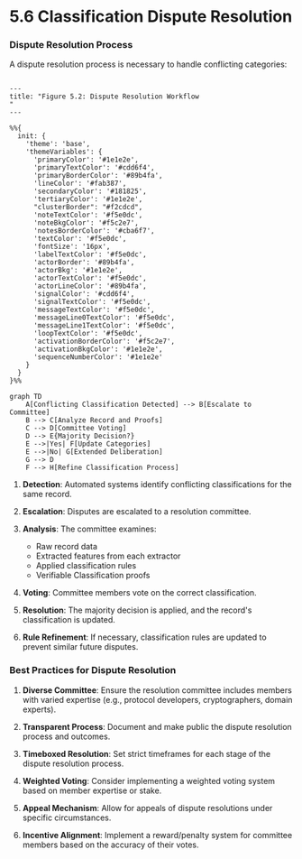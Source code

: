 # 5.6 Classification Dispute Resolution

### Dispute Resolution Process

A dispute resolution process is necessary to handle conflicting categories:

```mermaid

---
title: "Figure 5.2: Dispute Resolution Workflow
"
---

%%{
  init: {
    'theme': 'base',
    'themeVariables': {
      'primaryColor': '#1e1e2e',
      'primaryTextColor': '#cdd6f4',
      'primaryBorderColor': '#89b4fa',
      'lineColor': '#fab387',
      'secondaryColor': '#181825',
      'tertiaryColor': '#1e1e2e',
      "clusterBorder": "#f2cdcd",
      'noteTextColor': '#f5e0dc',
      'noteBkgColor': '#f5c2e7',
      'notesBorderColor': '#cba6f7',
      'textColor': '#f5e0dc',
      'fontSize': '16px',
      'labelTextColor': '#f5e0dc',
      'actorBorder': '#89b4fa',
      'actorBkg': '#1e1e2e',
      'actorTextColor': '#f5e0dc',
      'actorLineColor': '#89b4fa',
      'signalColor': '#cdd6f4',
      'signalTextColor': '#f5e0dc',
      'messageTextColor': '#f5e0dc',
      'messageLine0TextColor': '#f5e0dc',
      'messageLine1TextColor': '#f5e0dc',
      'loopTextColor': '#f5e0dc',
      'activationBorderColor': '#f5c2e7',
      'activationBkgColor': '#1e1e2e',
      'sequenceNumberColor': '#1e1e2e'
    }
  }
}%%

graph TD
    A[Conflicting Classification Detected] --> B[Escalate to Committee]
    B --> C[Analyze Record and Proofs]
    C --> D[Committee Voting]
    D --> E{Majority Decision?}
    E -->|Yes| F[Update Categories]
    E -->|No| G[Extended Deliberation]
    G --> D
    F --> H[Refine Classification Process]
```

1. **Detection**: Automated systems identify conflicting classifications for the same record.

2. **Escalation**: Disputes are escalated to a resolution committee.

3. **Analysis**: The committee examines:

   - Raw record data
   - Extracted features from each extractor
   - Applied classification rules
   - Verifiable Classification proofs

4. **Voting**: Committee members vote on the correct classification.

5. **Resolution**: The majority decision is applied, and the record's classification is updated.

6. **Rule Refinement**: If necessary, classification rules are updated to prevent similar future disputes.

### Best Practices for Dispute Resolution

1. **Diverse Committee**: Ensure the resolution committee includes members with varied expertise (e.g., protocol developers, cryptographers, domain experts).

2. **Transparent Process**: Document and make public the dispute resolution process and outcomes.

3. **Timeboxed Resolution**: Set strict timeframes for each stage of the dispute resolution process.

4. **Weighted Voting**: Consider implementing a weighted voting system based on member expertise or stake.

5. **Appeal Mechanism**: Allow for appeals of dispute resolutions under specific circumstances.

6. **Incentive Alignment**: Implement a reward/penalty system for committee members based on the accuracy of their votes.
